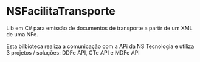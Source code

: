 # NSFacilitaTransporte
Lib em C# para emissão de documentos de transporte a partir de um XML de uma NFe.

Esta bilbioteca realiza a comunicação com a APi da NS Tecnologia e utiliza 3 projetos / soluções: DDFe API, CTe API e MDFe API
